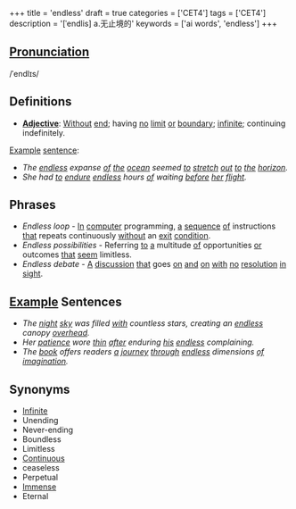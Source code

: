 +++
title = 'endless'
draft = true
categories = ['CET4']
tags = ['CET4']
description = '[ˈendlis] a.无止境的'
keywords = ['ai words', 'endless']
+++

## [Pronunciation](/post/pronunciation/)
/ˈendlɪs/

## Definitions
- **[Adjective](/post/adjective/)**: [Without](/post/without/) [end](/post/end/); having [no](/post/no/) [limit](/post/limit/) [or](/post/or/) [boundary](/post/boundary/); [infinite](/post/infinite/); continuing indefinitely.

[Example](/post/example/) [sentence](/post/sentence/):
- _The [endless](/post/endless/) expanse [of](/post/of/) [the](/post/the/) [ocean](/post/ocean/) seemed [to](/post/to/) [stretch](/post/stretch/) [out](/post/out/) [to](/post/to/) [the](/post/the/) [horizon](/post/horizon/)._
- _She had [to](/post/to/) [endure](/post/endure/) [endless](/post/endless/) hours [of](/post/of/) waiting [before](/post/before/) [her](/post/her/) [flight](/post/flight/)._

## Phrases
- _Endless loop_ - [In](/post/in/) [computer](/post/computer/) programming, [a](/post/a/) [sequence](/post/sequence/) [of](/post/of/) instructions [that](/post/that/) repeats continuously [without](/post/without/) an [exit](/post/exit/) [condition](/post/condition/).
- _Endless possibilities_ - Referring [to](/post/to/) [a](/post/a/) multitude [of](/post/of/) opportunities [or](/post/or/) outcomes [that](/post/that/) [seem](/post/seem/) limitless.
- _Endless debate_ - [A](/post/a/) [discussion](/post/discussion/) [that](/post/that/) goes [on](/post/on/) [and](/post/and/) [on](/post/on/) [with](/post/with/) [no](/post/no/) [resolution](/post/resolution/) [in](/post/in/) [sight](/post/sight/).

## [Example](/post/example/) Sentences
- _The [night](/post/night/) [sky](/post/sky/) was filled [with](/post/with/) countless stars, creating an [endless](/post/endless/) canopy [overhead](/post/overhead/)._
- _Her [patience](/post/patience/) wore [thin](/post/thin/) [after](/post/after/) enduring [his](/post/his/) [endless](/post/endless/) complaining._
- _The [book](/post/book/) offers readers [a](/post/a/) [journey](/post/journey/) [through](/post/through/) [endless](/post/endless/) dimensions [of](/post/of/) [imagination](/post/imagination/)._

## Synonyms
- [Infinite](/post/infinite/)
- Unending
- Never-ending
- Boundless
- Limitless
- [Continuous](/post/continuous/)
- ceaseless
- Perpetual
- [Immense](/post/immense/)
- Eternal
